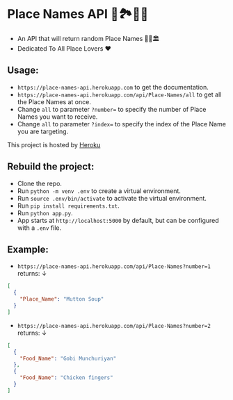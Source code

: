 # Place Names API 🗼🏞️🗽🌉

+ An API that will return random Place Names 🚞🗻🏛️
+ Dedicated To All Place Lovers ❤️

## Usage:

+ `https://place-names-api.herokuapp.com` to get the documentation.
+ `https://place-names-api.herokuapp.com/api/Place-Names/all` to get all the Place Names at once.
+ Change `all` to parameter `?number=` to specify the number of Place Names you want to receive.
+ Change `all` to parameter `?index=` to specify the index of the Place Name you are targeting.

This project is hosted by [Heroku](https://www.heroku.com/)

## Rebuild the project:
+ Clone the repo.
+ Run `python -m venv .env` to create a virtual environment.
+ Run `source .env/bin/activate` to activate the virtual environment.
+ Run `pip install requirements.txt`.
+ Run `python app.py`.
+ App starts at `http://localhost:5000` by default, but can be configured with a `.env` file. 

## Example:

+ `https://place-names-api.herokuapp.com/api/Place-Names?number=1` returns: ↓
```JSON
[
  {
    "Place_Name": "Mutton Soup"
  }
]
```

+ `https://place-names-api.herokuapp.com/api/Place-Names?number=2` returns: ↓
```JSON
[
  {
    "Food_Name": "Gobi Munchuriyan"
  }, 
  {
    "Food_Name": "Chicken fingers"
  }
]
```
